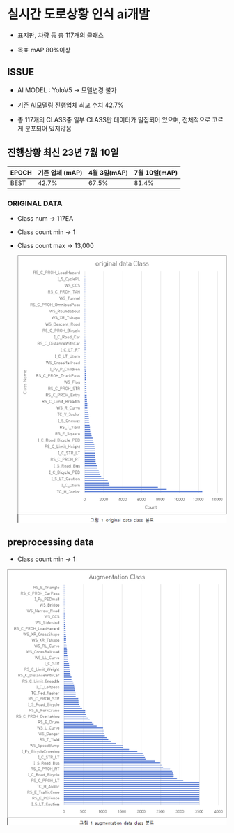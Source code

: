 # 실시간 도로상황 인식 ai개발

- 표지판, 차량 등 총 117개의 클래스

- 목표 mAP 80%이상

## ISSUE


- AI MODEL : YoloV5 -> 모델변경 불가

- 기존 AI모델링 진행업체 최고 수치 42.7%

- 총 117개의 CLASS중 일부 CLASS만 데이터가 밀집되어 있으며, 전체적으로 고르게 분포되어 있지않음
  


## 진행상황 최신 23년 7웛 10일

| EPOCH | 기존 업체 (mAP) | 4월 3일(mAP)        | 7월 10일(mAP)      |
| ----- | --------------  | ------------------- |------------------- |
| BEST  | 42.7%           | 67.5%               | 81.4%              |

### ORIGINAL DATA

- Class num -> 117EA

- Class count min -> 1

- Class count max -> 13,000

    ![original_class](https://github.com/Ztrillion/object_detection/blob/master/plots/original_class.png)




## preprocessing data

- Class count min -> 1

![prep_class](https://github.com/Ztrillion/object_detection/blob/master/plots/prep_class.png)
